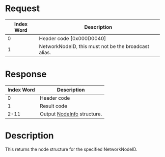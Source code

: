 # Request

| Index Word | Description                                          |
|------------|------------------------------------------------------|
| 0          | Header code \[0x000D0040\]                           |
| 1          | NetworkNodeID, this must not be the broadcast alias. |

# Response

| Index Word | Description                                           |
|------------|-------------------------------------------------------|
| 0          | Header code                                           |
| 1          | Result code                                           |
| 2-11       | Output [NodeInfo](NWM_Services "wikilink") structure. |

# Description

This returns the node structure for the specified NetworkNodeID.